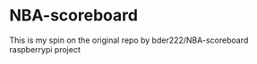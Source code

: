 # NBA-scoreboard
This is my spin on the original repo by bder222/NBA-scoreboard raspberrypi project
